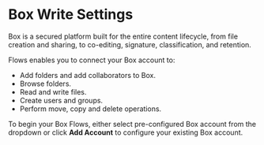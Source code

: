 # Box Write Settings

Box is a secured platform built for the entire content lifecycle, from file creation and sharing, to co-editing, signature, classification, and retention.

Flows enables you to connect your Box account to:

* Add folders and add collaborators to Box.
* Browse folders.
* Read and write files.
* Create users and groups.
* Perform move, copy and delete operations.

To begin your Box Flows, either select  pre-configured Box account from the dropdown or click **Add Account** to configure your existing Box account.

